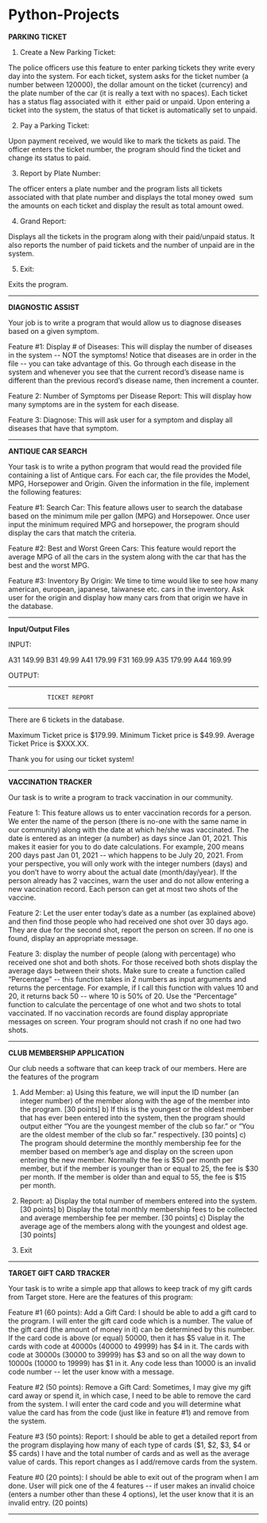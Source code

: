 # Python-Projects

**PARKING TICKET**

1) Create a New Parking Ticket: 

The police officers use this feature to enter parking tickets they write every day into the system. For each ticket, system asks for the ticket number (a number between 1­20000), the dollar amount on the ticket (currency) and the plate number of the car (it is really a text with no spaces). Each ticket has a status flag associated with it ­­ either paid or unpaid. Upon entering a ticket into the system, the status of that ticket is automatically set to unpaid.

2) Pay a Parking Ticket:

Upon payment received, we would like to mark the tickets as paid. The officer enters the ticket number, the program should find the ticket and change its status to paid. 

3) Report by Plate Number: 

The officer enters a plate number and the program lists all tickets associated with that plate number and displays the total money owed ­­ sum the amounts on each ticket and display the result as total amount owed.

4) Grand Report: 

Displays all the tickets in the program along with their paid/unpaid status. It also reports the number of paid tickets and the number of unpaid are in the system. 

5) Exit: 

Exits the program.

-----------------------------------------

**DIAGNOSTIC ASSIST**

Your job is to write a program that would allow us to diagnose diseases based on a given symptom.

Feature #1:
Display # of Diseases:
This will display the number of diseases in the system -- NOT the symptoms!
Notice that diseases are in order in the file -- you can take advantage of this. Go through each disease in the system and whenever you see that the current record’s disease name is different than the previous record’s disease name, then increment a counter. 

Feature 2: 
Number of Symptoms per Disease Report:
This will display how many symptoms are in the system for ​each disease.

Feature 3: 
Diagnose:
This will ask user for a symptom and display all diseases that have that symptom.

-----------------------------------------
**ANTIQUE CAR SEARCH**

Your task is to write a python program that would read the provided file containing a list of Antique cars. For each car, the file provides the Model, MPG, Horsepower and Origin. Given the information in the file, implement the following features:

Feature #1: Search Car:
This feature allows user to search the database based on the minimum mile per gallon (MPG) and Horsepower. Once user input the minimum required MPG and horsepower, the program should display the cars that match the criteria.

Feature #2: Best and Worst Green Cars:
This feature would report the average MPG of all the cars in the system along with the car that has the best and the worst MPG.

Feature #3: Inventory By Origin:
We time to time would like to see how many american, european, japanese, taiwanese etc. cars in the inventory. Ask user for the origin and display how many cars from that origin we have in the database.

-----------------------------------------
**Input/Output Files**

INPUT:

A31 149.99
B31 49.99
A41 179.99
F31 169.99
A35 179.99
A44 169.99

OUTPUT: 

*******************************************
               TICKET REPORT
*******************************************

There are 6 tickets in the database. 

Maximum Ticket price is $179.99.
Minimum Ticket price is $49.99.
Average Ticket Price is $XXX.XX.

Thank you for using our ticket system!

-----------------------------------------

**VACCINATION TRACKER**

Our task is to write a program to track vaccination in our community.

Feature 1: This feature allows us to enter vaccination records for a person. We enter the name of the person (there is no-one with the same name in our community) along with the date at which he/she was vaccinated. The date is entered as an integer (a number) as days since Jan 01, 2021. This makes it easier for you to do date calculations. For example, 200 means 200 days past Jan 01, 2021 -- which happens to be July 20, 2021. From your perspective, you will only work with the integer numbers (days) and you don’t have to worry about the actual date (month/day/year). If the person already has 2 vaccines, warn the user and do not allow entering a new vaccination record. Each person can get at most two shots of the vaccine.

Feature 2: Let the user enter today’s date as a number (as explained above) and then find those people who had received one shot over 30 days ago. They are due for the second shot, report the person on screen. If no one is found, display an appropriate message.

Feature 3: display the number of people (along with percentage) who received one shot and both shots. For those received both shots display the average days between their shots. Make sure to create a function called “Percentage” -- this function takes in 2 numbers as input arguments and returns the percentage. For example, if I call this function with values 10 and 20, it returns back 50 -- where 10 is 50% of 20. Use the “Percentage” function to calculate the percentage of one whot and two shots to total vaccinated. If no vaccination records are found display appropriate messages on screen. Your program should not crash if no one had two shots.

-----------------------------------------
**CLUB MEMBERSHIP APPLICATION**

Our club needs a software that can keep track of our members. Here are the features of the program

1) Add Member:
a) Using this feature, we will input the ID number (an integer number) of the member along with the age of the member into the program. [30 points]
b) If this is the youngest or the oldest member that has ever been entered into the system, then the program should output either “You are the youngest member of the club so far.” or “You are the oldest member of the club so far.” respectively. [30 points]
c) The program should determine the monthly membership fee for the member based on member’s age and display on the screen upon entering the new member. Normally the fee is $50 per month per member, but if the member is younger than or equal to 25, the fee is $30 per month. If the member is older than and equal to 55, the fee is $15 per month.

2) Report:
a) Display the total number of members entered into the system. [30 points]
b) Display the total monthly membership fees to be collected and average membership fee per member. [30 points]
c) Display the average age of the members along with the youngest and oldest age. [30 points]

3) Exit

-----------------------------------------
**TARGET GIFT CARD TRACKER**

Your task is to write a simple app that allows to keep track of my gift cards from Target store. Here are the features of this program:

Feature #1 (60 points):​ ​Add a Gift Card:​ I should be able to add a gift card to the program. I will enter the gift card code which is a number. The value of the gift card (the amount of money in it) can be determined by this number.
If the card code is above (or equal) 50000, then it has $5 value in it. The cards with code at 40000s (40000 to 49999) has $4 in it. The cards with code at 30000s (30000 to 39999) has $3 and so on all the way down to 10000s (10000 to 19999) has $1 in it. Any code less than 10000 is an invalid code number -- let the user know with a message.

Feature #2 (50 points): ​Remove a Gift Card:​ Sometimes, I may give my gift card away or spend it, in which case, I need to be able to remove the card from the system. I will enter the card code and you will determine what value the card has from the code (just like in feature #1) and remove from the system.

Feature #3 (50 points):​ ​Report: ​I should be able to get a detailed report from the program displaying how many of each type of cards ($1, $2, $3, $4 or $5 cards) I have and the total number of cards and as well as the average value of cards. This report changes as I add/remove cards from the system.


Feature #0 (20 points):​ I should be able to exit out of the program when I am done.
User will pick one of the 4 features -- if user makes an invalid choice (enters a number other than these 4 options), let the user know that it is an invalid entry. (20 points)

-----------------------------------------
